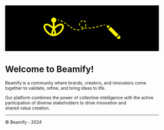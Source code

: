![Beamify](../images/beamify-banner.png)
# Welcome to Beamify!

Beamify is a community where brands, creators, and innovators come together to validate, refine, and bring ideas to life.

Our platform combines the power of collective intelligence with the active participation of diverse stakeholders to drive innovation and shared value creation.

---
&copy; Beamify - 2024